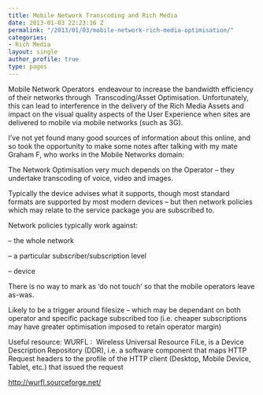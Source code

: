 ```yaml
---
title: Mobile Network Transcoding and Rich Media
date: 2013-01-03 22:23:16 Z
permalink: "/2013/01/03/mobile-network-rich-media-optimisation/"
categories:
- Rich Media
layout: single
author_profile: true
type: pages
---
```


Mobile Network Operators  endeavour to increase the bandwidth efficiency of their networks through  Transcoding/Asset Optimisation. Unfortunately, this can lead to interference in the delivery of the Rich Media Assets and impact on the visual quality aspects of the User Experience when sites are delivered to mobile via mobile networks (such as 3G).

I&#8217;ve not yet found many good sources of information about this online, and so took the opportunity to make some notes after talking with my mate Graham F, who works in the Mobile Networks domain:

The Network Optimisation very much depends on the Operator &#8211; they undertake transcoding of voice, video and images.

Typically the device advises what it supports, though most standard formats are supported by most modern devices &#8211; but then network policies which may relate to the service package you are subscribed to.

Network policies typically work against:

&#8211; the whole network

&#8211; a particular subscriber/subscription level

&#8211; device

There is no way to mark as &#8216;do not touch&#8217; so that the mobile operators leave as-was.

Likely to be a trigger around filesize &#8211; which may be dependant on both operator and specific package subscribed too (i.e. cheaper subscriptions may have greater optimisation imposed to retain operator margin)

Useful resource: WURFL :  Wireless Universal Resource FiLe, is a Device Description Repository (DDR), i.e. a software component that maps HTTP Request headers to the profile of the HTTP client (Desktop, Mobile Device, Tablet, etc.) that issued the request

<a title="WURFL" href="http://wurfl.sourceforge.net/" target="_blank">http://wurfl.sourceforge.net/</a>

&nbsp;
